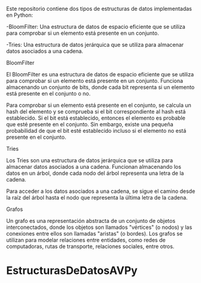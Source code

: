 Este repositorio contiene dos tipos de estructuras de datos implementadas en Python:

-BloomFilter: Una estructura de datos de espacio eficiente que se utiliza para comprobar si un elemento está presente en un conjunto.

-Tries: Una estructura de datos jerárquica que se utiliza para almacenar datos asociados a una cadena.

BloomFilter

El BloomFilter es una estructura de datos de espacio eficiente que se utiliza para comprobar si un elemento está presente en un conjunto. Funciona almacenando un conjunto de bits, donde cada bit representa si un elemento está presente en el conjunto o no.

Para comprobar si un elemento está presente en el conjunto, se calcula un hash del elemento y se comprueba si el bit correspondiente al hash está establecido. Si el bit está establecido, entonces el elemento es probable que esté presente en el conjunto. Sin embargo, existe una pequeña probabilidad de que el bit esté establecido incluso si el elemento no está presente en el conjunto.

Tries

Los Tries son una estructura de datos jerárquica que se utiliza para almacenar datos asociados a una cadena. Funcionan almacenando los datos en un árbol, donde cada nodo del árbol representa una letra de la cadena.

Para acceder a los datos asociados a una cadena, se sigue el camino desde la raíz del árbol hasta el nodo que representa la última letra de la cadena.

Grafos

Un grafo es una representación abstracta de un conjunto de objetos interconectados, donde los objetos son llamados "vértices" (o nodos) y las conexiones entre ellos son llamadas "aristas" (o bordes). Los grafos se utilizan para modelar relaciones entre entidades, como redes de computadoras, rutas de transporte, relaciones sociales, entre otros.


# EstructurasDeDatosAVPy
